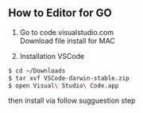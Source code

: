 ## How to Editor for GO

1. Go to code.visualstudio.com  
Download file install for MAC  

2. Installation VSCode
```bash
$ cd ~/Downloads
$ tar xvf VSCode-darwin-stable.zip
$ open Visual\ Studio\ Code.app
```
then install via follow sugguestion step  

